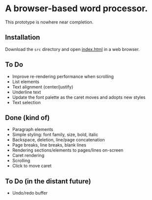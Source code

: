 
# A browser-based word processor.

This prototype is nowhere near completion.



## Installation

Download the `src` directory and open [index.html](./src/index.html) in a web browser.


## To Do

* Improve re-rendering performance when scrolling
* List elements
* Text alignment (center/justify)
* Underline text
* Update the font palette as the caret moves and adopts new styles
* Text selection


## Done (kind of)

* Paragraph elements
* Simple styling: font family, size, bold, italic
* Backspace, deletion, line/page concatenation 
* Page breaks, line breaks, blank lines
* Rendering sections/elements to pages/lines on-screen
* Caret rendering
* Scrolling
* Click to move caret



## To Do (in the distant future)

* Undo/redo buffer
